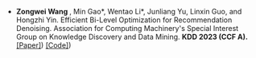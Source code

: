 - <strong> Zongwei Wang </strong>, Min Gao*, Wentao Li*, Junliang Yu, Linxin Guo, and Hongzhi Yin. Efficient Bi-Level Optimization for Recommendation Denoising. Association for Computing Machinery's Special Interest Group on Knowledge Discovery and Data Mining. <strong> KDD 2023 (CCF A).</strong> [[Paper]](https://dl.acm.org/doi/abs/10.1145/3580305.3599324?casa_token=B7IfeXF2w4wAAAAA:4MzlUjJPlSCvuZuxeDLWQrugwRfpve2tA91pdWnrgJhSkq2kqiIcrnQ5TS-mpOsAr9eRAcd2bCs)) [[Code]](https://github.com/CoderWZW/BOD))
